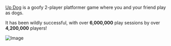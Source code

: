 [Up Dog](https://www.roblox.com/games/18657137260/UP-DOG-2-Player-Obby) is a goofy 2-player platformer game where you and your friend play as dogs.

It has been wildly successful, with over **6,000,000** play sessions by over **4,200,000** players!

![Image](/images/updog2.png)
